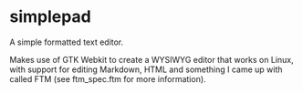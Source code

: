 # simplepad
A simple formatted text editor.

Makes use of GTK Webkit to create a WYSIWYG editor that works on Linux, with support for editing Markdown, HTML and something I came up 
with called FTM (see ftm_spec.ftm for more information).
